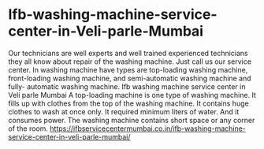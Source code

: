 # Ifb-washing-machine-service-center-in-Veli-parle-Mumbai
 Our technicians are well experts and well trained experienced technicians they all know about repair of the washing machine. Just call us our service center. In washing machine have types are top-loading washing machine, front-loading washing machine, and semi-automatic washing machine and fully- automatic washing machine. Ifb washing machine service center in Veli parle Mumbai A top-loading machine is one type of washing machine. It fills up with clothes from the top of the washing machine. It contains huge clothes to wash at once only. It required minimum liters of water. And it consumes power. The washing machine contains short space or any corner of the room.  https://ifbservicecentermumbai.co.in/ifb-washing-machine-service-center-in-veli-parle-mumbai/
